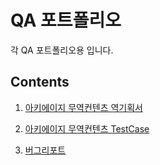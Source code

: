 # QA 포트폴리오

각 QA 포트폴리오용 입니다.

## Contents

1. [아키에이지 무역컨텐츠 역기획서](https://github.com/alsdn14/Proposal/blob/master/%EC%95%84%ED%82%A4%EC%97%90%EC%9D%B4%EC%A7%80%20%EB%AC%B4%EC%97%AD%20%EC%97%AD%EA%B8%B0%ED%9A%8D%EC%84%9C.pdf)

2. [아키에이지 무역컨텐츠 TestCase](https://github.com/alsdn14/Proposal/blob/master/%EC%95%84%ED%82%A4%EC%97%90%EC%9D%B4%EC%A7%80%20%EB%AC%B4%EC%97%AD%20%EC%BB%A8%ED%85%90%EC%B8%A0%20TC.xlsx)

3. [버그리포트](https://github.com/alsdn14/Proposal/blob/master/%EB%B2%84%EA%B7%B8%EB%A6%AC%ED%8F%AC%ED%8A%B8.pdf)
